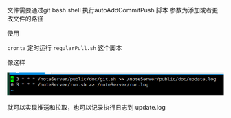文件需要通过git bash shell 执行autoAddCommitPush 脚本 参数为添加或者更改文件的路径

使用

`cronta` 定时运行 `regularPull.sh` 这个脚本

像这样

![](./2023-11-25_11-07-57.png)

 就可以实现推送和拉取，也可以记录执行日志到 update.log

